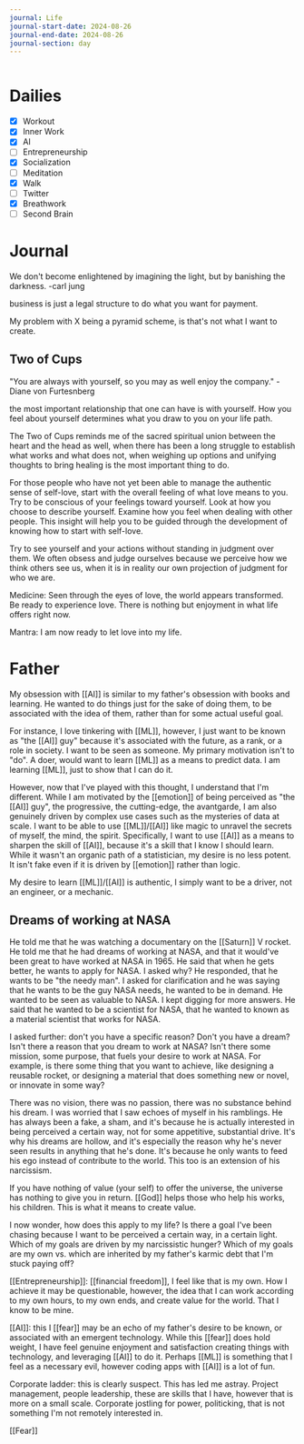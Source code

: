 ```yaml
---
journal: Life
journal-start-date: 2024-08-26
journal-end-date: 2024-08-26
journal-section: day
---
```


```calendar-nav
```

# Dailies

- [x] Workout
- [x] Inner Work
- [x] AI
- [ ] Entrepreneurship
- [x] Socialization
- [ ] Meditation
- [x] Walk
- [ ] Twitter
- [x] Breathwork
- [ ] Second Brain

# Journal

We don't become enlightened by imagining the light, but by banishing the darkness. -carl jung

business is just a legal structure to do what you want for payment.

My problem with X being a pyramid scheme, is that's not what I want to create.

## Two of Cups
"You are always with yourself, so you may as well enjoy the company." -Diane von Furtesnberg

the most important relationship that one can have is with yourself. How you feel about yourself determines what you draw to you on your life path.

The Two of Cups reminds me of the sacred spiritual union between the heart and the head as well, when there has been a long struggle to establish what works and what does not, when weighing up options and unifying thoughts to bring healing is the most important thing to do.

For those people who have not yet been able to manage the authentic sense of self-love, start with the overall feeling of what love means to you. Try to be conscious of your feelings toward yourself. Look at how you choose to describe yourself. Examine how you feel when dealing with other people. This insight will help you to be guided through the development of knowing how to start with self-love.

Try to see yourself and your actions without standing in judgment over them. We often obsess and judge ourselves because we perceive how we think others see us, when it is in reality our own projection of judgment for who we are.

Medicine: Seen through the eyes of love, the world appears transformed. Be ready to experience love. There is nothing but enjoyment in what life offers right now.

Mantra: I am now ready to let love into my life.

# Father
My obsession with [[AI]] is similar to my father's obsession with books and learning. He wanted to do things just for the sake of doing them, to be associated with the idea of them, rather than for some actual useful goal. 

For instance, I love tinkering with [[ML]], however, I just want to be known as "the [[AI]] guy" because it's associated with the future, as a rank, or a role in society. I want to be seen as someone. My primary motivation isn't to "do". A doer, would want to learn [[ML]] as a means to predict data. I am learning [[ML]], just to show that I can do it. 

However, now that I've played with this thought, I understand that I'm different. While I am motivated by the [[emotion]] of being perceived as "the [[AI]] guy", the progressive, the cutting-edge, the avantgarde, I am also genuinely driven by complex use cases such as the mysteries of data at scale. I want to be able to use [[ML]]/[[AI]] like magic to unravel the secrets of myself, the mind, the spirit. Specifically, I want to use [[AI]] as a means to sharpen the skill of [[AI]], because it's a skill that I know I should learn. While it wasn't an organic path of a statistician, my desire is no less potent. It isn't fake even if it is driven by [[emotion]] rather than logic. 

My desire to learn [[ML]]/[[AI]] is authentic, I simply want to be a driver, not an engineer, or a mechanic. 

## Dreams of working at NASA
He told me that he was watching a documentary on the [[Saturn]] V rocket. He told me that he had dreams of working at NASA, and that it would've been great to have worked at NASA in 1965. He said that when he gets better, he wants to apply for NASA. I asked why? He responded, that he wants to be "the needy man". I asked for clarification and he was saying that he wants to be the guy NASA needs, he wanted to be in demand. He wanted to be seen as valuable to NASA. I kept digging for more answers. He said that he wanted to be a scientist for NASA, that he wanted to known as a material scientist that works for NASA. 

I asked further: don't you have a specific reason? Don't you have a dream? Isn't there a reason that you dream to work at NASA? Isn't there some mission, some purpose, that fuels your desire to work at NASA. For example, is there some thing that you want to achieve, like designing a reusable rocket, or designing a material that does something new or novel, or innovate in some way?

There was no vision, there was no passion, there was no substance behind his dream. I was worried that I saw echoes of myself in his ramblings. He has always been a fake, a sham, and it's because he is actually interested in being perceived a certain way, not for some appetitive, substantial drive. It's why his dreams are hollow, and it's especially the reason why he's never seen results in anything that he's done. It's because he only wants to feed his ego instead of contribute to the world. This too is an extension of his narcissism.

If you have nothing of value (your self) to offer the universe, the universe has nothing to give you in return. [[God]] helps those who help his works, his children. This is what it means to create value. 

I now wonder, how does this apply to my life? Is there a goal I've been chasing because I want to be perceived a certain way, in a certain light. Which of my goals are driven by my narcissistic hunger? Which of my goals are my own vs. which are inherited by my father's karmic debt that I'm stuck paying off?

[[Entrepreneurship]]: [[financial freedom]], I feel like that is my own. How I achieve it may be questionable, however, the idea that I can work according to my own hours, to my own ends, and create value for the world. That I know to be mine.

[[AI]]: this I [[fear]] may be an echo of my father's desire to be known, or associated with an emergent technology. While this [[fear]] does hold weight, I have feel genuine enjoyment and satisfaction creating things with technology, and leveraging [[AI]] to do it. Perhaps [[ML]] is something that I feel as a necessary evil, however coding apps with [[AI]] is a lot of fun.

Corporate ladder: this is clearly suspect. This has led me astray. Project management, people leadership, these are skills that I have, however that is more on a small scale. Corporate jostling for power, politicking, that is not something I'm not remotely interested in.

[[Fear]]